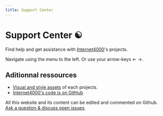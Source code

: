 ```yaml
---
title: Support Center
---
```


# Support Center ☯

Find help and get assistance with <a href="https://internet4000.com">Internet4000</a>'s projects.

Navigate using the menu to the left. Or use your arrow-keys &larr; &rarr;.

## Aditionnal ressources

- [Visual and style assets](https://assets.internet4000.com) of each
  projects.
- [Internet4000's code is on GitHub](https://github.com/internet4000)

All this website and its content can be edited and commented on
Github. [Ask a question &amp; discuss open
issues](https://github.com/internet4000/support-center/issues).
